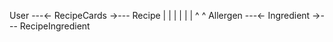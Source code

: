    User     ---<-   RecipeCards   ->---   Recipe
    |                                        |
    |                                        |
    |                                        |
    ^                                        ^
   Allergen ---<-   Ingredient  ->--- RecipeIngredient
